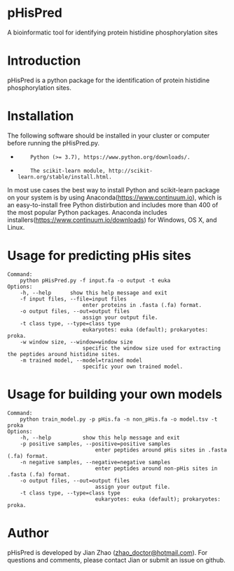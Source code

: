 # pHisPred
A bioinformatic tool for identifying protein histidine phosphorylation sites

# Introduction

pHisPred is a python package for the identification of protein histidine phosphorylation sites.

# Installation

The following software should be installed in your cluster or computer before running the pHisPred.py.

*         Python (>= 3.7), https://www.python.org/downloads/.
*         The scikit-learn module, http://scikit-learn.org/stable/install.html.

In most use cases the best way to install Python and scikit-learn package on your system is by using Anaconda(https://www.continuum.io), which is an easy-to-install free Python distirbution and includes more than 400 of the most popular Python packages. Anaconda includes installers(https://www.continuum.io/downloads) for Windows, OS X, and Linux.

# Usage for predicting pHis sites
	Command:
		python pHisPred.py -f input.fa -o output -t euka
	Options:
		-h, --help      show this help message and exit
		-f input files, --file=input files
                	        enter proteins in .fasta (.fa) format.
		-o output files, --out=output files
                	        assign your output file.
		-t class type, --type=class type
                	        eukaryotes: euka (default); prokaryotes: proka.
		-w window size, --window=window size
                	        specific the window size used for extracting the peptides around histidine sites.
		-m trained model, --model=trained model
                	        specific your own trained model.


# Usage for building your own models

	Command:
		python train_model.py -p pHis.fa -n non_pHis.fa -o model.tsv -t proka
	Options:
		-h, --help          show this help message and exit
		-p positive samples, --positive=positive samples
                	            enter peptides around pHis sites in .fasta (.fa) format.
		-n negative samples, --negative=negative samples
                	            enter peptides around non-pHis sites in .fasta (.fa) format.
		-o output files, --out=output files
                	            assign your output file.
		-t class type, --type=class type
                	            eukaryotes: euka (default); prokaryotes: proka.


# Author

pHisPred is developed by Jian Zhao (zhao_doctor@hotmail.com). For questions and comments, please contact Jian or submit an issue on github.
